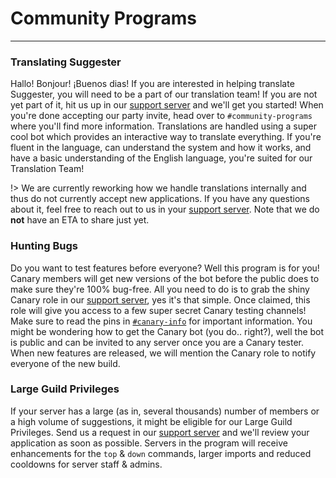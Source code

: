 # Community Programs
---
### Translating Suggester

Hallo! Bonjour! ¡Buenos dias! If you are interested in helping translate Suggester, you will need to be a part of our translation team! If you are not yet part of it, hit us up in our [support server](https://suggester.js.org/support) and we'll get you started!
When you're done accepting our party invite, head over to `#community-programs` where you'll find more information. Translations are handled using a super cool bot which provides an interactive way to translate everything. If you're fluent in the language, can understand the system and how it works, and have a basic understanding of the English language, you're suited for our Translation Team!

!> We are currently reworking how we handle translations internally and thus do not currently accept new applications. If you have any questions about it, feel free to reach out to us in your [support server](https://suggester.js.org/support). Note that we do **not** have an ETA to share just yet.

### Hunting Bugs

Do you want to test features before everyone? Well this program is for you! Canary members will get new versions of the bot before the public does to make sure they're 100% bug-free. All you need to do is to grab the shiny Canary role in our [support server](https://suggester.js.org/support), yes it's that simple.
Once claimed, this role will give you access to a few super secret Canary testing channels! Make sure to read the pins in [`#canary-info`](https://discord.com/channels/566002482166104066/618527254271754250) for important information. 
You might be wondering how to get the Canary bot (you do.. right?), well the bot is public and can be invited to any server once you are a Canary tester. When new features are released, we will mention the Canary role to notify everyone of the new build. 

### Large Guild Privileges

If your server has a large (as in, several thousands) number of members or a high volume of suggestions, it might be eligible for our Large Guild Privileges. Send us a request in our [support server](https://suggester.js.org/support) and we'll review your application as soon as possible. Servers in the program will receive enhancements for the `top` & `down` commands, larger imports and reduced cooldowns for server staff & admins. 
